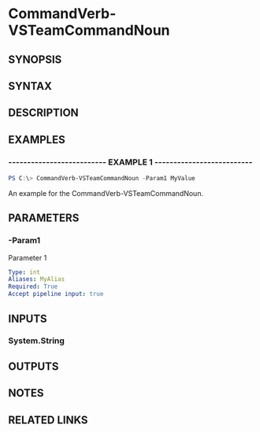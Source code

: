 <!-- #include "./common/header.md" -->

# CommandVerb-VSTeamCommandNoun

## SYNOPSIS

<!-- #include "./synopsis/CommandVerb-VSTeamCommandNoun.md" -->

## SYNTAX

## DESCRIPTION

<!-- #include "./synopsis/CommandVerb-VSTeamCommandNoun.md" -->

## EXAMPLES

### -------------------------- EXAMPLE 1 --------------------------

```PowerShell
PS C:\> CommandVerb-VSTeamCommandNoun -Param1 MyValue
```

An example for the CommandVerb-VSTeamCommandNoun.

## PARAMETERS

### -Param1

Parameter 1

```yaml
Type: int
Aliases: MyAlias
Required: True
Accept pipeline input: true
```

## INPUTS

### System.String

## OUTPUTS

## NOTES

## RELATED LINKS
